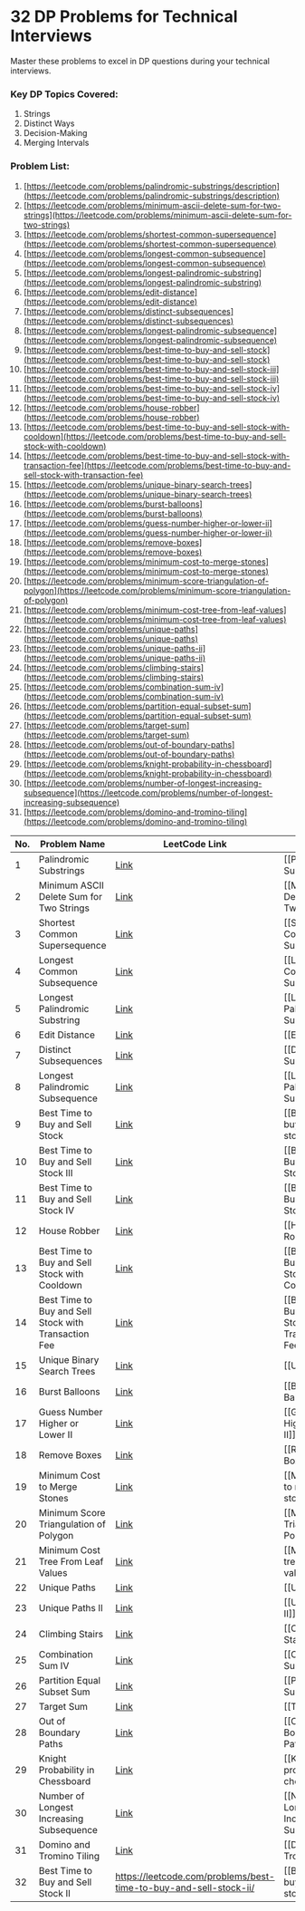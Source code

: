 # 32 DP Problems for Technical Interviews

Master these problems to excel in DP questions during your technical interviews.

### Key DP Topics Covered:

1. Strings
2. Distinct Ways
3. Decision-Making
4. Merging Intervals

### Problem List:

1. [https://leetcode.com/problems/palindromic-substrings/description](https://leetcode.com/problems/palindromic-substrings/description)
2. [https://leetcode.com/problems/minimum-ascii-delete-sum-for-two-strings](https://leetcode.com/problems/minimum-ascii-delete-sum-for-two-strings)
3. [https://leetcode.com/problems/shortest-common-supersequence](https://leetcode.com/problems/shortest-common-supersequence)
4. [https://leetcode.com/problems/longest-common-subsequence](https://leetcode.com/problems/longest-common-subsequence)
5. [https://leetcode.com/problems/longest-palindromic-substring](https://leetcode.com/problems/longest-palindromic-substring)
6. [https://leetcode.com/problems/edit-distance](https://leetcode.com/problems/edit-distance)
7. [https://leetcode.com/problems/distinct-subsequences](https://leetcode.com/problems/distinct-subsequences)
8. [https://leetcode.com/problems/longest-palindromic-subsequence](https://leetcode.com/problems/longest-palindromic-subsequence)
9. [https://leetcode.com/problems/best-time-to-buy-and-sell-stock](https://leetcode.com/problems/best-time-to-buy-and-sell-stock)
10. [https://leetcode.com/problems/best-time-to-buy-and-sell-stock-iii](https://leetcode.com/problems/best-time-to-buy-and-sell-stock-iii)
11. [https://leetcode.com/problems/best-time-to-buy-and-sell-stock-iv](https://leetcode.com/problems/best-time-to-buy-and-sell-stock-iv)
12. [https://leetcode.com/problems/house-robber](https://leetcode.com/problems/house-robber)
13. [https://leetcode.com/problems/best-time-to-buy-and-sell-stock-with-cooldown](https://leetcode.com/problems/best-time-to-buy-and-sell-stock-with-cooldown)
14. [https://leetcode.com/problems/best-time-to-buy-and-sell-stock-with-transaction-fee](https://leetcode.com/problems/best-time-to-buy-and-sell-stock-with-transaction-fee)
15. [https://leetcode.com/problems/unique-binary-search-trees](https://leetcode.com/problems/unique-binary-search-trees)
16. [https://leetcode.com/problems/burst-balloons](https://leetcode.com/problems/burst-balloons)
17. [https://leetcode.com/problems/guess-number-higher-or-lower-ii](https://leetcode.com/problems/guess-number-higher-or-lower-ii)
18. [https://leetcode.com/problems/remove-boxes](https://leetcode.com/problems/remove-boxes)
19. [https://leetcode.com/problems/minimum-cost-to-merge-stones](https://leetcode.com/problems/minimum-cost-to-merge-stones)
20. [https://leetcode.com/problems/minimum-score-triangulation-of-polygon](https://leetcode.com/problems/minimum-score-triangulation-of-polygon)
21. [https://leetcode.com/problems/minimum-cost-tree-from-leaf-values](https://leetcode.com/problems/minimum-cost-tree-from-leaf-values)
22. [https://leetcode.com/problems/unique-paths](https://leetcode.com/problems/unique-paths)
23. [https://leetcode.com/problems/unique-paths-ii](https://leetcode.com/problems/unique-paths-ii)
24. [https://leetcode.com/problems/climbing-stairs](https://leetcode.com/problems/climbing-stairs)
25. [https://leetcode.com/problems/combination-sum-iv](https://leetcode.com/problems/combination-sum-iv)
26. [https://leetcode.com/problems/partition-equal-subset-sum](https://leetcode.com/problems/partition-equal-subset-sum)
27. [https://leetcode.com/problems/target-sum](https://leetcode.com/problems/target-sum)
28. [https://leetcode.com/problems/out-of-boundary-paths](https://leetcode.com/problems/out-of-boundary-paths)
29. [https://leetcode.com/problems/knight-probability-in-chessboard](https://leetcode.com/problems/knight-probability-in-chessboard)
30. [https://leetcode.com/problems/number-of-longest-increasing-subsequence](https://leetcode.com/problems/number-of-longest-increasing-subsequence)
31. [https://leetcode.com/problems/domino-and-tromino-tiling](https://leetcode.com/problems/domino-and-tromino-tiling)



| No. | Problem Name                                         | LeetCode Link                                                                              | Soln                                                     | Difficulty | STATUS |
| --- | ---------------------------------------------------- | ------------------------------------------------------------------------------------------ | -------------------------------------------------------- | ---------- | ------ |
| 1   | Palindromic Substrings                               | [Link](https://leetcode.com/problems/palindromic-substrings/description)                   | [[Palindromic Substrings]]                               | medium     |        |
| 2   | Minimum ASCII Delete Sum for Two Strings             | [Link](https://leetcode.com/problems/minimum-ascii-delete-sum-for-two-strings)             | [[Minimum ASCII Delete Sum for Two Strings]]             | medium     |        |
| 3   | Shortest Common Supersequence                        | [Link](https://leetcode.com/problems/shortest-common-supersequence)                        | [[Shortest Common Supersequence]]                        | hard       |        |
| 4   | Longest Common Subsequence                           | [Link](https://leetcode.com/problems/longest-common-subsequence)                           | [[Longest Common Subsequence]]                           | medium     |        |
| 5   | Longest Palindromic Substring                        | [Link](https://leetcode.com/problems/longest-palindromic-substring)                        | [[Longest Palindromic Substring]]                        | medium     |        |
| 6   | Edit Distance                                        | [Link](https://leetcode.com/problems/edit-distance)                                        | [[Edit Distance]]                                        | medium     |        |
| 7   | Distinct Subsequences                                | [Link](https://leetcode.com/problems/distinct-subsequences)                                | [[Distinct Subsequences]]                                | hard       |        |
| 8   | Longest Palindromic Subsequence                      | [Link](https://leetcode.com/problems/longest-palindromic-subsequence)                      | [[Longest Palindromic Subsequence]]                      | medium     |        |
| 9   | Best Time to Buy and Sell Stock                      | [Link](https://leetcode.com/problems/best-time-to-buy-and-sell-stock)                      | [[Best time to buy and sell stocks]]                     | easy       |        |
| 10  | Best Time to Buy and Sell Stock III                  | [Link](https://leetcode.com/problems/best-time-to-buy-and-sell-stock-iii)                  | [[Best Time to Buy and Sell Stock III]]                  | hard       |        |
| 11  | Best Time to Buy and Sell Stock IV                   | [Link](https://leetcode.com/problems/best-time-to-buy-and-sell-stock-iv)                   | [[Best Time to Buy and Sell Stock IV]]                   | hard       |        |
| 12  | House Robber                                         | [Link](https://leetcode.com/problems/house-robber)                                         | [[House Robber]]                                         | medium     |        |
| 13  | Best Time to Buy and Sell Stock with Cooldown        | [Link](https://leetcode.com/problems/best-time-to-buy-and-sell-stock-with-cooldown)        | [[Best Time to Buy and Sell Stock with Cooldown]]        | medium     |        |
| 14  | Best Time to Buy and Sell Stock with Transaction Fee | [Link](https://leetcode.com/problems/best-time-to-buy-and-sell-stock-with-transaction-fee) | [[Best Time to Buy and Sell Stock with Transaction Fee]] | medium     |        |
| 15  | Unique Binary Search Trees                           | [Link](https://leetcode.com/problems/unique-binary-search-trees)                           | [[Unique BsTs]]                                          | medium     |        |
| 16  | Burst Balloons                                       | [Link](https://leetcode.com/problems/burst-balloons)                                       | [[Burst Balloons]]                                       | hard       |        |
| 17  | Guess Number Higher or Lower II                      | [Link](https://leetcode.com/problems/guess-number-higher-or-lower-ii)                      | [[Guess Number Higher or Lower II]]                      | medium     |        |
| 18  | Remove Boxes                                         | [Link](https://leetcode.com/problems/remove-boxes)                                         | [[Remove Boxes]]                                         | hard       |        |
| 19  | Minimum Cost to Merge Stones                         | [Link](https://leetcode.com/problems/minimum-cost-to-merge-stones)                         | [[Minimum Cost to merge stones]]                         | hard       |        |
| 20  | Minimum Score Triangulation of Polygon               | [Link](https://leetcode.com/problems/minimum-score-triangulation-of-polygon)               | [[Minimum Score Triangulation of Polygon]]               | medium     |        |
| 21  | Minimum Cost Tree From Leaf Values                   | [Link](https://leetcode.com/problems/minimum-cost-tree-from-leaf-values)                   | [[Minimum cost tree from leaf values]]                   | medium     |        |
| 22  | Unique Paths                                         | [Link](https://leetcode.com/problems/unique-paths)                                         | [[Unique Paths]]                                         | medium     |        |
| 23  | Unique Paths II                                      | [Link](https://leetcode.com/problems/unique-paths-ii)                                      | [[Unique Paths II]]                                      | medium     |        |
| 24  | Climbing Stairs                                      | [Link](https://leetcode.com/problems/climbing-stairs)                                      | [[Climbing Stairs]]                                      | easy       |        |
| 25  | Combination Sum IV                                   | [Link](https://leetcode.com/problems/combination-sum-iv)                                   | [[Combination Sum iv]]                                   | medium     |        |
| 26  | Partition Equal Subset Sum                           | [Link](https://leetcode.com/problems/partition-equal-subset-sum)                           | [[Partition Equal Subset Sum]]                           | medium     |        |
| 27  | Target Sum                                           | [Link](https://leetcode.com/problems/target-sum)                                           | [[Target Sum]]                                           | medium     |        |
| 28  | Out of Boundary Paths                                | [Link](https://leetcode.com/problems/out-of-boundary-paths)                                | [[Out of Boundary Paths]]                                | medium     |        |
| 29  | Knight Probability in Chessboard                     | [Link](https://leetcode.com/problems/knight-probability-in-chessboard)                     | [[Knight probability on a chess board]]                  | medium     |        |
| 30  | Number of Longest Increasing Subsequence             | [Link](https://leetcode.com/problems/number-of-longest-increasing-subsequence)             | [[Number of Longest Increasing Subsequences]]            | medium     |        |
| 31  | Domino and Tromino Tiling                            | [Link](https://leetcode.com/problems/domino-and-tromino-tiling)                            | [[Domino and Tromino Tiling]]                            | medium     |        |
| 32  | Best Time to Buy and Sell Stock II                   | https://leetcode.com/problems/best-time-to-buy-and-sell-stock-ii/                          | [[Best time to buy and sell stocks II]]                  | medium     |        |

